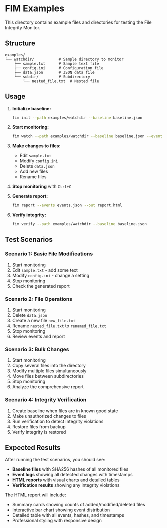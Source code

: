 # FIM Examples

This directory contains example files and directories for testing the File Integrity Monitor.

## Structure

```
examples/
└── watchdir/           # Sample directory to monitor
    ├── sample.txt      # Sample text file
    ├── config.ini      # Configuration file
    ├── data.json       # JSON data file
    └── subdir/         # Subdirectory
        └── nested_file.txt  # Nested file
```

## Usage

1. **Initialize baseline:**
   ```bash
   fim init --path examples/watchdir --baseline baseline.json
   ```

2. **Start monitoring:**
   ```bash
   fim watch --path examples/watchdir --baseline baseline.json --events events.json
   ```

3. **Make changes to files:**
   - Edit `sample.txt`
   - Modify `config.ini`
   - Delete `data.json`
   - Add new files
   - Rename files

4. **Stop monitoring** with `Ctrl+C`

5. **Generate report:**
   ```bash
   fim report --events events.json --out report.html
   ```

6. **Verify integrity:**
   ```bash
   fim verify --path examples/watchdir --baseline baseline.json
   ```

## Test Scenarios

### Scenario 1: Basic File Modifications
1. Start monitoring
2. Edit `sample.txt` - add some text
3. Modify `config.ini` - change a setting
4. Stop monitoring
5. Check the generated report

### Scenario 2: File Operations
1. Start monitoring
2. Delete `data.json`
3. Create a new file `new_file.txt`
4. Rename `nested_file.txt` to `renamed_file.txt`
5. Stop monitoring
6. Review events and report

### Scenario 3: Bulk Changes
1. Start monitoring
2. Copy several files into the directory
3. Modify multiple files simultaneously
4. Move files between subdirectories
5. Stop monitoring
6. Analyze the comprehensive report

### Scenario 4: Integrity Verification
1. Create baseline when files are in known good state
2. Make unauthorized changes to files
3. Run verification to detect integrity violations
4. Restore files from backup
5. Verify integrity is restored

## Expected Results

After running the test scenarios, you should see:

- **Baseline files** with SHA256 hashes of all monitored files
- **Event logs** showing all detected changes with timestamps
- **HTML reports** with visual charts and detailed tables
- **Verification results** showing any integrity violations

The HTML report will include:
- Summary cards showing counts of added/modified/deleted files
- Interactive bar chart showing event distribution
- Detailed table with all events, hashes, and timestamps
- Professional styling with responsive design
